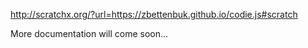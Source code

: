http://scratchx.org/?url=https://zbettenbuk.github.io/codie.js#scratch

More documentation will come soon...
